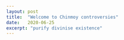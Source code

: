 ```yaml
---
layout: post
title:  "Welcome to Chinmoy controversies"
date:   2020-06-25
excerpt: "purify divinise existence"
---
```

